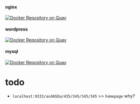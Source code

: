 #### nginx
[![Docker Repository on Quay](https://quay.io/repository/bukowwp/nginx/status "Docker Repository on Quay")](https://quay.io/repository/bukowwp/nginx)
#### wordpress
[![Docker Repository on Quay](https://quay.io/repository/bukowwp/wordpress/status "Docker Repository on Quay")](https://quay.io/repository/bukowwp/wordpress)
#### mysql
[![Docker Repository on Quay](https://quay.io/repository/bukowwp/mysql/status "Docker Repository on Quay")](https://quay.io/repository/bukowwp/mysql)


# todo
* `localhost:9333/asdASDa/435/345/345/345` >> `homepage` why?
